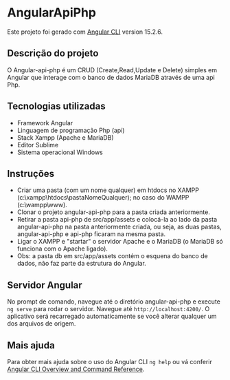 # AngularApiPhp

Este projeto foi gerado com [Angular CLI](https://github.com/angular/angular-cli) version 15.2.6. 

## Descrição do projeto

O Angular-api-php é um CRUD (Create,Read,Update e Delete) simples em Angular que interage com o banco de dados MariaDB através de uma api Php. 

## Tecnologias utilizadas

* Framework Angular 
* Linguagem de programação Php (api)
* Stack Xampp (Apache e MariaDB)
* Editor Sublime
* Sistema operacional Windows

## Instruções

* Criar uma pasta (com um nome qualquer) em htdocs no XAMPP (c:\xampp\htdocs\pastaNomeQualquer); no caso do WAMPP (c:\wampp\www).
* Clonar o projeto angular-api-php para a pasta criada anteriormente.
* Retirar a pasta api-php de src/app/assets e colocá-la ao lado da pasta angular-api-php na pasta anteriormente criada, ou seja, as duas pastas, angular-api-php e api-php ficaram na mesma pasta.
* Ligar o XAMPP e "startar" o servidor Apache e o MariaDB (o MariaDB só funciona com o Apache ligado).
* Obs: a pasta db em src/app/assets contém o esquena do banco de dados, não faz parte da estrutura do Angular.

## Servidor Angular

No prompt de comando, navegue até o diretório angular-api-php e execute `ng serve` para rodar o servidor. Navegue até `http://localhost:4200/`. O aplicativo será recarregado automaticamente se você alterar qualquer um dos arquivos de origem.

## Mais ajuda

Para obter mais ajuda sobre o uso do Angular CLI `ng help` ou vá conferir [Angular CLI Overview and Command Reference](https://angular.io/cli).



